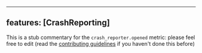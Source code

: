 
---
features: [CrashReporting]
---

This is a stub commentary for the `crash_reporter.opened` metric: please feel free to edit (read the
[contributing guidelines](https://github.com/mozilla/glean-annotations/blob/main/CONTRIBUTING.md)
if you haven't done this before)
